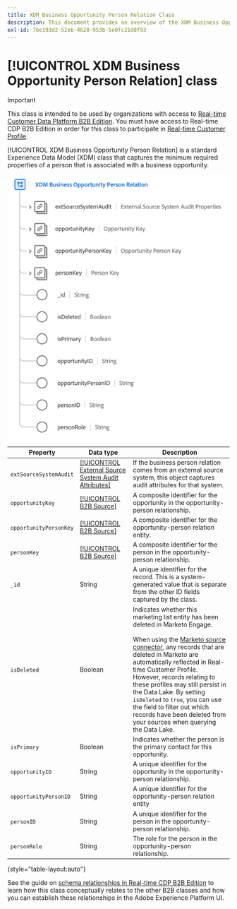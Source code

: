```yaml
---
title: XDM Business Opportunity Person Relation Class
description: This document provides an overview of the XDM Business Opportunity Person Relation class in Experience Data Model (XDM).
exl-id: 7be193d2-52eb-4b28-953b-5e0fc21d8f93
---
```

# [!UICONTROL XDM Business Opportunity Person Relation] class

>[!IMPORTANT]
>
>This class is intended to be used by organizations with access to [Real-time Customer Data Platform B2B Edition](../../../rtcdp/b2b-overview.md). You must have access to Real-time CDP B2B Edition in order for this class to participate in [Real-time Customer Profile](../../../profile/home.md).

[!UICONTROL XDM Business Opportunity Person Relation] is a standard Experience Data Model (XDM) class that captures the minimum required properties of a person that is associated with a business opportunity.

![The structure of the XDM Business Opportunity Person class as it appears in the UI](../../images/classes/b2b/business-opportunity-person-relation.png)

| Property | Data type | Description |
| --- | --- | --- |
| `extSourceSystemAudit` | [[!UICONTROL External Source System Audit Attributes]](../../data-types/external-source-system-audit-attributes.md) | If the business person relation comes from an external source system, this object captures audit attributes for that system. |
| `opportunityKey` | [[!UICONTROL B2B Source]](../../data-types/b2b-source.md) | A composite identifier for the opportunity in the opportunity-person relationship. |
| `opportunityPersonKey` | [[!UICONTROL B2B Source]](../../data-types/b2b-source.md) | A composite identifier for the opportunity-person relation entity. |
| `personKey` | [[!UICONTROL B2B Source]](../../data-types/b2b-source.md) | A composite identifier for the person in the opportunity-person relationship. |
| `_id` | String | A unique identifier for the record. This is a system-generated value that is separate from the other ID fields captured by the class. |
| `isDeleted` | Boolean  | Indicates whether this marketing list entity has been deleted in Marketo Engage.<br><br>When using the [Marketo source connector](../../../sources/connectors/adobe-applications/marketo/marketo.md), any records that are deleted in Marketo are automatically reflected in Real-time Customer Profile. However, records relating to these profiles may still persist in the Data Lake. By setting `isDeleted` to `true`, you can use the field to filter out which records have been deleted from your sources when querying the Data Lake. |
| `isPrimary` | Boolean | Indicates whether the person is the primary contact for this opportunity. |
| `opportunityID` | String | A unique identifier for the opportunity in the opportunity-person relationship. |
| `opportunityPersonID` | String | A unique identifier for the opportunity-person relation entity |
| `personID` | String | A unique identifier for the person in the opportunity-person relationship. |
| `personRole` | String | The role for the person in the opportunity-person relationship. |

{style="table-layout:auto"}

See the guide on [schema relationships in Real-time CDP B2B Edition](../../tutorials/relationship-b2b.md) to learn how this class conceptually relates to the other B2B classes and how you can establish these relationships in the Adobe Experience Platform UI.
